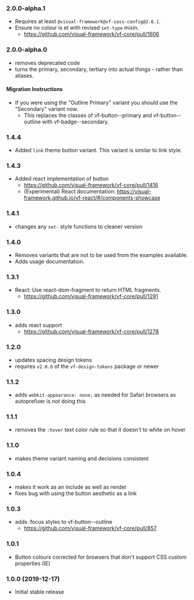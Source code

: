 ### 2.0.0-alpha.1

* Requires at least `@visual-framework@vf-sass-config@2.6.1`.
* Ensure no colour is et with revised `set-type` mixin.
  * https://github.com/visual-framework/vf-core/pull/1606

### 2.0.0-alpha.0

* removes deprecated code
* turns the primary, secondary, tertiary into actual things - rather than aliases.

#### Migration Instructions

* If you were using the "Outline Primary" variant you should use the "Secondary" variant now.
  * This replaces the classes of vf-button--primary and vf-button--outline with vf-badge--secondary.

### 1.4.4
* Added `link` theme button variant. This variant is similar to link style.

### 1.4.3

* Added react implementation of button
  * https://github.com/visual-framework/vf-core/pull/1416
  * (Experimental) React documentation: https://visual-framework.github.io/vf-react/#/components-showcase

### 1.4.1

* changes any `set-` style functions to cleaner version

### 1.4.0

* Removes variants that are not to be used from the examples available.
* Adds usage documentation.

### 1.3.1

* React: Use react-dom-fragment to return HTML fragments.
  * https://github.com/visual-framework/vf-core/pull/1291

### 1.3.0

* adds react support
  * https://github.com/visual-framework/vf-core/pull/1278

### 1.2.0

* updates spacing design tokens
* requires `v2.0.0` of the `vf-design-tokens` package or newer

### 1.1.2

* adds `webkit-appearance: none;` as needed for Safari browsers as autoprefixer is not doing this

### 1.1.1

* removes the `:hover` text color rule so that it doesn't to white on hover

### 1.1.0

* makes theme variant naming and decisions consistent

### 1.0.4

* makes it work as an include as well as render
* fixes bug with using the button aesthetic as a link

### 1.0.3

* adds :focus styles to vf-button--outline
  - https://github.com/visual-framework/vf-core/pull/857

### 1.0.1

* Button colours corrected for browsers that don't support CSS custom properties (IE)

### 1.0.0 (2019-12-17)

* Initial stable release
